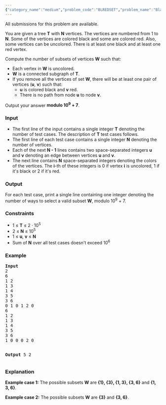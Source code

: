 ```yaml
---
{"category_name":"medium","problem_code":"BLREDSET","problem_name":"Black and Red vertices of Tree","languages_supported":{"0":"C","1":"CPP14","2":"JAVA","3":"PYTH","4":"PYTH 3.5","5":"PYPY","6":"CS2","7":"PAS fpc","8":"PAS gpc","9":"RUBY","10":"PHP","11":"GO","12":"NODEJS","13":"HASK","14":"rust","15":"SCALA","16":"swift","17":"D","18":"PERL","19":"FORT","20":"WSPC","21":"ADA","22":"CAML","23":"ICK","24":"BF","25":"ASM","26":"CLPS","27":"PRLG","28":"ICON","29":"SCM qobi","30":"PIKE","31":"ST","32":"NICE","33":"LUA","34":"BASH","35":"NEM","36":"LISP sbcl","37":"LISP clisp","38":"SCM guile","39":"JS","40":"ERL","41":"TCL","42":"kotlin","43":"PERL6","44":"TEXT","45":"SCM chicken","46":"CLOJ","47":"COB","48":"FS"},"max_timelimit":5,"source_sizelimit":50000,"problem_author":"admin2","problem_tester":null,"date_added":"21-11-2017","tags":{"0":"acm17chn","1":"admin2","2":"chn17rol","3":"dynamic","4":"medium","5":"tree"},"editorial_url":"https://discuss.codechef.com/problems/BLREDSET","time":{"view_start_date":1515357000,"submit_start_date":1515357000,"visible_start_date":1515357000,"end_date":1735669800},"is_direct_submittable":false,"layout":"problem"}
---
```

<span class="solution-visible-txt">All submissions for this problem are available.</span><p>You are given a tree <b>T</b> with <b>N</b> vertices. The vertices are numbered from 1 to <b>N</b>. Some of the vertices are colored black and some are colored red. Also, some vertices can be uncolored. There is at least one black and at least one red vertex.</p>

<p>Compute the number of subsets of vertices <b>W</b> such that:
<ul>
<li>Each vertex in <b>W</b> is uncolored.</li>
<li><b>W</b> is a connected subgraph of <b>T</b>.</li>
<li>If you remove all the vertices of set <b>W</b>, there will be at least one pair of vertices (<b>u</b>, <b>v</b>) such that:
<ul>
<li><b>u</b> is colored black and <b>v</b> red.</li>
<li>There is no path from node <b>u</b> to node <b>v</b>.</li>
</ul>
</li>
</ul></p>

<p>Output your answer <b>modulo 10<sup>9</sup> + 7</b>.</p>

<h3>Input</h3>
<p>
<ul>
<li>The first line of the input contains a single integer <b>T</b> denoting the number of test cases. The description of <b>T</b> test cases follows.</li>
<li>The first line of each test case contains a single integer <b>N</b> denoting the number of vertices.</li>
<li>Each of the next <b>N - 1</b> lines contains two space-separated integers <b>u</b> and <b>v</b> denoting an edge between vertices <b>u</b> and <b>v</b>.</li>
<li>The next line contains <b>N</b> space-separated integers denoting the colors of the vertices. The <b>i</b>-th of these integers is 0 if vertex <b>i</b> is uncolored, 1 if it's black or 2 if it's red.</li>
</ul>
</p>

<h3>Output</h3>
<p>For each test case, print a single line containing one integer denoting the number of ways to select a valid subset <b>W</b>, modulo 10<sup>9</sup> + 7.</p>

<h3>Constraints</h3>
<ul>
<li>1 ≤ <b>T</b> ≤ 2 · 10<sup>5</sup></li>
<li>2 ≤ <b>N</b> ≤ 10<sup>5</sup></li>
<li>1 ≤ <b>u</b>, <b>v</b> ≤ <b>N</b></li>
<li>Sum of <b>N</b> over all test cases doesn't exceed 10<sup>6</sup></li>
</ul>

<h3>Example</h3>
<pre>
<b>Input</b>
2
6
1 2
1 3
1 4
3 5
3 6
0 1 0 1 2 0
6
1 2
1 3
1 4
3 5
3 6
1 0 0 0 2 0

<b>Output</b>
5
2
</pre>

<h3>Explanation</h3>
<p><b>Example case 1:</b> The possible subsets <b>W</b> are <b>{1}, {3}, {1, 3}, {3, 6}</b> and <b>{1, 3, 6}</b>.</p>
<p><b>Example case 2:</b> The possible subsets <b>W</b> are <b>{3}</b> and <b>{3, 6}</b>.</p>